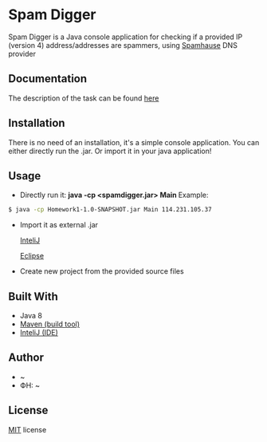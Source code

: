 # Spam Digger

Spam Digger is a Java console application for checking if a provided IP (version 4)
address/addresses are spammers, using [Spamhause](https://www.spamhaus.org/faq/section/DNSBL%2520Usage#200) DNS provider

## Documentation
The description of the task can be found
[here](https://github.com/nickson/network-programming/tree/master/homework-2020)

## Installation

There is no need of an installation, it's a simple console application.
You can either directly run the .jar.
Or import it in your java application!

## Usage
* Directly run it:
**java -cp <spamdigger.jar> Main <ip addresses>**
Example:

 ```bash
$ java -cp Homework1-1.0-SNAPSHOT.jar Main 114.231.105.37
```

* Import it as external .jar
 
  [InteliJ](https://stackoverflow.com/questions/1051640/correct-way-to-add-external-jars-lib-jar-to-an-intellij-idea-project)
 
  [Eclipse](https://www.albany.edu/faculty/jmower/geog/gog692/ImportExportJARFiles.htm)
* Create new project from the provided source files

## Built With
* Java 8
* [Maven (build tool)](https://maven.apache.org/)
* [InteliJ (IDE)](https://www.jetbrains.com/idea/documentation/)

## Author
* ~
* ФН: ~
## License
[MIT](https://choosealicense.com/licenses/mit/) license 
